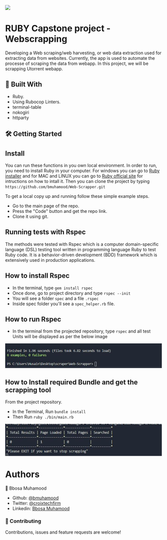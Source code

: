 ![](https://img.shields.io/badge/Microverse-blueviolet)

# RUBY Capstone project - Webscrapping

Developing a Web scraping/web harvesting, or web data extraction used for extracting data from websites. Currently, the app is used to automate the processe of scraping the data from webapp. In this project, we will be scrapping Utorrent webapp.

## 🔧 Built With

- Ruby.
- Using Rubocop Linters.
- terminal-table
- nokogiri
- httparty

## 🛠 Getting Started

## Install

You can run these functions in you own local environment. In order to run, you need to install Ruby in your computer. For windows you can go to [Ruby installer](https://rubyinstaller.org/) and for MAC and LINUX you can go to [Ruby official site](https://www.ruby-lang.org/en/downloads/) for intructions on how to intall it. Then you can clone the project by typing `https://github.com/bmuhamood/Web-Scrapper.git`

To get a local copy up and running follow these simple example steps.

- Go to the main page of the repo.
- Press the "Code" button and get the repo link.
- Clone it using git.

## Running tests with Rspec

The methods were tested with Rspec which is a computer domain-specific language (DSL) testing tool written in programming language Ruby to test Ruby code. It is a behavior-driven development (BDD) framework which is extensively used in production applications.

## How to install Rspec

- In the terminal, type `gem install rspec`
- Once done, go to project directory and type `rspec --init`
- You will see a folder `spec` and a file `.rspec`
- Inside spec folder you'll see a `spec_helper.rb` file.

## How to run Rspec

- In the terminal from the projected repository, type `rspec` and all test Units will be displayed as per the below image

<img src="images/1.JPG">

## How to Install required Bundle and get the scrapping tool

From the project repository.

- In the Terminal, Run `bundle install`
- Then Run `ruby ./bin/main.rb`

<img src="images/2.JPG">

# Authors

👤 Bbosa Muhamood

- Github: [@bmuhamood](https://github.com/bmuhamood)
- Twitter: [@croixtechfirm](https://twitter.com/croixtechfirm)
- Linkedin: [Bbosa Muhamood](https://www.linkedin.com/in/bbosa-muhamood-06845576/)

### 🤝 Contributing

Contributions, issues and feature requests are welcome!

